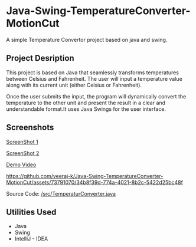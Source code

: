 
# Java-Swing-TemperatureConverter-MotionCut

A simple Temperature Convertor project based on java and swing.

## Project Desription
This project is based on Java that seamlessly transforms temperatures between Celsius and Fahrenheit. The user will input a temperature value along with its current unit (either Celsius or Fahrenheit).

Once the user submits the input, the program will dynamically convert the temperature to the other unit and present the result in a clear and understandable format.It uses Java Swings for the user interface.

## Screenshots

[ScreenShot 1](https://github.com/veeraj-k/Java-Swing-TemperatureConverter-MotionCut/blob/main/screenshots/1.png)

[ScreenShot 2](https://github.com/veeraj-k/Java-Swing-TemperatureConverter-MotionCut/blob/main/screenshots/2.png)

[Demo Video](https://github.com/veeraj-k/Java-Swing-TemperatureConverter-MotionCut/blob/main/screenshots/Temperature%20convertor.mkv)


https://github.com/veeraj-k/Java-Swing-TemperatureConverter-MotionCut/assets/73791070/34b8f39d-774a-4021-8b2c-5422d25bc48f

Source Code: [/src/TemperaturConverter.java](https://github.com/veeraj-k/Java-Swing-TemperatureConverter-MotionCut/blob/main/screenshots/Temperature%20convertor.mkv)


## Utilities Used

* Java
* Swing
* IntelliJ - IDEA
